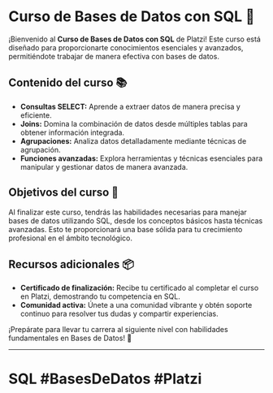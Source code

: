 
# Curso de Bases de Datos con SQL 💚

¡Bienvenido al **Curso de Bases de Datos con SQL** de Platzi! Este curso está diseñado para proporcionarte conocimientos esenciales y avanzados, permitiéndote trabajar de manera efectiva con bases de datos.

## Contenido del curso 📚

- **Consultas SELECT:** Aprende a extraer datos de manera precisa y eficiente.
- **Joins:** Domina la combinación de datos desde múltiples tablas para obtener información integrada.
- **Agrupaciones:** Analiza datos detalladamente mediante técnicas de agrupación.
- **Funciones avanzadas:** Explora herramientas y técnicas esenciales para manipular y gestionar datos de manera avanzada.

## Objetivos del curso 🎯

Al finalizar este curso, tendrás las habilidades necesarias para manejar bases de datos utilizando SQL, desde los conceptos básicos hasta técnicas avanzadas. Esto te proporcionará una base sólida para tu crecimiento profesional en el ámbito tecnológico.

## Recursos adicionales 📦

- **Certificado de finalización:** Recibe tu certificado al completar el curso en Platzi, demostrando tu competencia en SQL.
- **Comunidad activa:** Únete a una comunidad vibrante y obtén soporte continuo para resolver tus dudas y compartir experiencias.

¡Prepárate para llevar tu carrera al siguiente nivel con habilidades fundamentales en Bases de Datos! 🚀

---

# SQL #BasesDeDatos #Platzi
